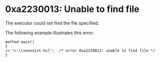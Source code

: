 # 0xa2230013: Unable to find file

The executor could not find the file specified.

&#x20;

The following example illustrates this error:

```
method main()
{
<< "c:\\nonexist.hsl";  /* error 0xa2230013: unable to find file */
}
```

